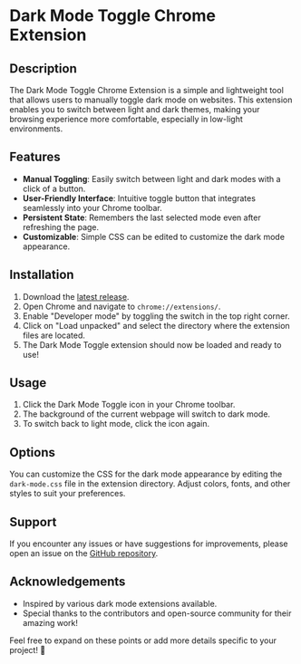 # Dark Mode Toggle Chrome Extension

## Description

The Dark Mode Toggle Chrome Extension is a simple and lightweight tool that allows users to manually toggle dark mode on websites. This extension enables you to switch between light and dark themes, making your browsing experience more comfortable, especially in low-light environments.

## Features

- **Manual Toggling**: Easily switch between light and dark modes with a click of a button.
- **User-Friendly Interface**: Intuitive toggle button that integrates seamlessly into your Chrome toolbar.
- **Persistent State**: Remembers the last selected mode even after refreshing the page.
- **Customizable**: Simple CSS can be edited to customize the dark mode appearance.

## Installation

1. Download the [latest release](https://github.com/yourusername/dark-mode-toggle/releases).
2. Open Chrome and navigate to `chrome://extensions/`.
3. Enable "Developer mode" by toggling the switch in the top right corner.
4. Click on "Load unpacked" and select the directory where the extension files are located.
5. The Dark Mode Toggle extension should now be loaded and ready to use!

## Usage

1. Click the Dark Mode Toggle icon in your Chrome toolbar.
2. The background of the current webpage will switch to dark mode.
3. To switch back to light mode, click the icon again.

## Options

You can customize the CSS for the dark mode appearance by editing the `dark-mode.css` file in the extension directory. Adjust colors, fonts, and other styles to suit your preferences.

## Support

If you encounter any issues or have suggestions for improvements, please open an issue on the [GitHub repository](https://github.com/yourusername/dark-mode-toggle/issues).


## Acknowledgements

- Inspired by various dark mode extensions available.
- Special thanks to the contributors and open-source community for their amazing work!

Feel free to expand on these points or add more details specific to your project! 🚀
